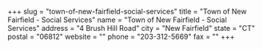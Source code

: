 +++
slug = "town-of-new-fairfield-social-services"
title = "Town of New Fairfield - Social Services"
name = "Town of New Fairfield - Social Services"
address = "4 Brush Hill Road"
city = "New Fairfield"
state = "CT"
postal = "06812"
website = ""
phone = "203-312-5669"
fax = ""
+++
